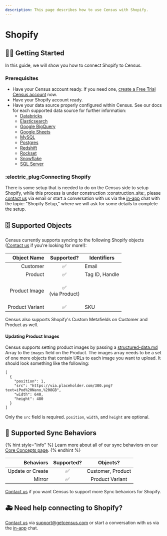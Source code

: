 ```yaml
---
description: This page describes how to use Census with Shopify.
---
```


# Shopify

## 🏃‍♀️ Getting Started

In this guide, we will show you how to connect Shopify to Census.

### Prerequisites

* Have your Census account ready. If you need one, [create a Free Trial Census account](https://app.getcensus.com) now.
* Have your Shopify account ready.
* Have your data source properly configured within Census. See our docs for each supported data source for further information:
  * [Databricks](https://docs.getcensus.com/sources/databricks)
  * [Elasticsearch](../sources/elasticsearch.md)
  * [Google BigQuery](https://docs.getcensus.com/sources/google-bigquery)
  * [Google Sheets](https://docs.getcensus.com/sources/google-sheets)
  * [MySQL](../sources/mysql.md)
  * [Postgres](https://docs.getcensus.com/sources/postgres)
  * [Redshift](https://docs.getcensus.com/sources/redshift)
  * [Rockset](https://docs.getcensus.com/sources/rockset)
  * [Snowflake](https://docs.getcensus.com/sources/snowflake)
  * [SQL Server](../sources/sql-server.md)

### :electric\_plug:Connecting Shopify

There is some setup that is needed to do on the Census side to setup Shopify, while this process is under construction :construction\_site:, please [contact us](mailto:support@getcensus.com) via email or start a conversation with us via the [in-app](https://app.getcensus.com) chat with the topic: "Shopify Setup," where we will ask for some details to complete the setup.

## 🗄 Supported Objects

Census currently supports syncing to the following Shopify objects ([Contact us](mailto:support@getcensus.com) if you're looking for more!):

| **Object Name** |       **Supported?**      | **Identifiers** |
| --------------: | :-----------------------: | --------------- |
|        Customer |             ✅             | Email           |
|         Product |             ✅             | Tag ID, Handle  |
|   Product Image | <p>✅<br>(via Product)</p> |                 |
| Product Variant |             ✅             | SKU             |

Census also supports Shopify's Custom Metafields on Customer and Product as well.

#### Updating Product Images

Census supports setting product images by passing a [structured-data.md](../basics/defining-source-data/structured-data.md "mention") Array to the `images` field on the Product. The images array needs to be a set of one more objects that contain URLs to each image you want to upload. It should look something like the following:&#x20;

```
[
  { 
    "position": 1, 
    "src": "https://via.placeholder.com/300.png?text=iPod%20Nano,%208GB", 
    "width": 640, 
    "height": 480 
  }
]
```

Only the `src` field is required. `position`, `width`, and `height` are optional.

## 🔄 Supported Sync Behaviors

{% hint style="info" %}
Learn more about all of our sync behaviors on our [Core Concepts page](../basics/core-concept/#the-different-sync-behaviors).
{% endhint %}

|    **Behaviors** | **Supported?** |    **Objects?**   |
| ---------------: | :------------: | :---------------: |
| Update or Create |        ✅       | Customer, Product |
|           Mirror |        ✅       |  Product Variant  |

[Contact us](mailto:support@getcensus.com) if you want Census to support more Sync behaviors for Shopify.

## 🚑 Need help connecting to Shopify?

[Contact us](mailto:support@getcensus.com) via support@getcensus.com or start a conversation with us via the [in-app](https://app.getcensus.com) chat.

